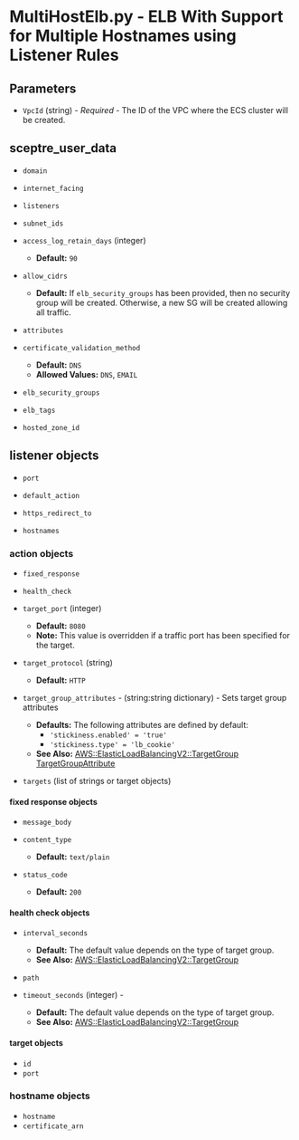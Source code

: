 # MultiHostElb.py - ELB With Support for Multiple Hostnames using Listener Rules

## Parameters
* `VpcId` (string) - *Required* - The ID of the VPC where the ECS cluster will be created.

## sceptre_user_data

* `domain`
* `internet_facing`
* `listeners`
* `subnet_ids`

* `access_log_retain_days` (integer)
  * **Default:** `90`
* `allow_cidrs`  
  * **Default:** If `elb_security_groups` has been provided, then no security group will be created. Otherwise, a new
    SG will be created allowing all traffic.
* `attributes`
* `certificate_validation_method`  
  * **Default:** `DNS`
  * **Allowed Values:** `DNS`, `EMAIL`
* `elb_security_groups`
* `elb_tags`
* `hosted_zone_id`

## listener objects

* `port`

* `default_action`
* `https_redirect_to`
* `hostnames` 

### action objects

* `fixed_response`
* `health_check`
  
* `target_port` (integer)
  * **Default:** `8080`
  * **Note:** This value is overridden if a traffic port has been specified for the target.
  
* `target_protocol` (string)
  * **Default:** `HTTP`
  
* `target_group_attributes` - (string:string dictionary) - Sets target group attributes
  * **Defaults:** The following attributes are defined by default:
    * `'stickiness.enabled' = 'true'`
    * `'stickiness.type' = 'lb_cookie'`
  * **See Also:** [AWS::ElasticLoadBalancingV2::TargetGroup TargetGroupAttribute](https://docs.aws.amazon.com/AWSCloudFormation/latest/UserGuide/aws-properties-elasticloadbalancingv2-targetgroup-targetgroupattribute.html)
  
* `targets` (list of strings or target objects)
  

#### fixed response objects

* `message_body`
  
* `content_type`
  * **Default:** `text/plain`
  
* `status_code`
  * **Default:** `200`
  
#### health check objects

* `interval_seconds`
  * **Default:** The default value depends on the type of target group. 
  * **See Also:** [AWS::ElasticLoadBalancingV2::TargetGroup](https://docs.aws.amazon.com/AWSCloudFormation/latest/UserGuide/aws-resource-elasticloadbalancingv2-targetgroup.html#cfn-elasticloadbalancingv2-targetgroup-healthcheckintervalseconds)
  
* `path`
    
* `timeout_seconds` (integer) - 
  * **Default:** The default value depends on the type of target group.
  * **See Also:** [AWS::ElasticLoadBalancingV2::TargetGroup](https://docs.aws.amazon.com/AWSCloudFormation/latest/UserGuide/aws-resource-elasticloadbalancingv2-targetgroup.html#cfn-elasticloadbalancingv2-targetgroup-healthchecktimeoutseconds)
  
#### target objects

* `id`
* `port`

### hostname objects

* `hostname`
* `certificate_arn`